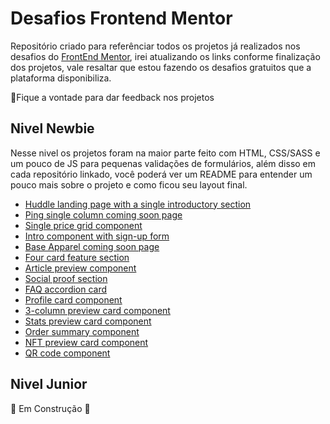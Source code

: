 # Desafios Frontend Mentor

Repositório criado para referênciar todos os projetos já realizados nos desafios do [FrontEnd Mentor](https://www.frontendmentor.io/challenges), irei atualizando os links conforme finalização dos projetos, vale resaltar que estou fazendo os desafios gratuitos que a plataforma disponibiliza.

📌Fique a vontade para dar feedback nos projetos

## Nivel Newbie
Nesse nivel os projetos foram na maior parte feito com HTML, CSS/SASS e um pouco de JS para pequenas validações de formulários, além disso em cada repositório linkado, você poderá ver um README para entender um pouco mais sobre o projeto e como ficou seu layout final.

- [Huddle landing page with a single introductory section](https://github.com/cloviswrodrigues/huddle_landing_page)
- [Ping single column coming soon page](https://github.com/cloviswrodrigues/ping_single_column_coming_soon_page_challenge_hub)
- [Single price grid component](https://github.com/cloviswrodrigues/single_price_grid_component_challenge_hub)
- [Intro component with sign-up form](https://github.com/cloviswrodrigues/intro_component_with_signup_form_master)
- [Base Apparel coming soon page](https://github.com/cloviswrodrigues/base_apparel_coming_soon_master)
- [Four card feature section](https://github.com/cloviswrodrigues/four_card_feature_section_master)
- [Article preview component](https://github.com/cloviswrodrigues/Article_Preview_Component)
- [Social proof section](https://github.com/cloviswrodrigues/social_proof_section)
- [FAQ accordion card](https://github.com/cloviswrodrigues/faq_accordion_card)
- [Profile card component](https://github.com/cloviswrodrigues/profile_card_component)
- [3-column preview card component](https://github.com/cloviswrodrigues/3_column_preview_card_component)
- [Stats preview card component](https://github.com/cloviswrodrigues/Stats_Preview_Card_Component)
- [Order summary component](https://github.com/cloviswrodrigues/Order_Summary_Component)
- [NFT preview card component](https://github.com/cloviswrodrigues/nft_preview_card_component)
- [QR code component](https://github.com/cloviswrodrigues/qr_code_component)

## Nivel Junior
🚧 Em Construção 🚧

